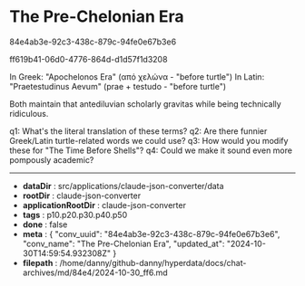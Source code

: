 # The Pre-Chelonian Era

84e4ab3e-92c3-438c-879c-94fe0e67b3e6

ff619b41-06d0-4776-864d-d1d57f1d3208

 In Greek: "Apochelonos Era" (από χελώνα - "before turtle")
In Latin: "Praetestudinus Aevum" (prae + testudo - "before turtle")

Both maintain that antediluvian scholarly gravitas while being technically ridiculous.

q1: What's the literal translation of these terms?
q2: Are there funnier Greek/Latin turtle-related words we could use?
q3: How would you modify these for "The Time Before Shells"?
q4: Could we make it sound even more pompously academic?

---

* **dataDir** : src/applications/claude-json-converter/data
* **rootDir** : claude-json-converter
* **applicationRootDir** : claude-json-converter
* **tags** : p10.p20.p30.p40.p50
* **done** : false
* **meta** : {
  "conv_uuid": "84e4ab3e-92c3-438c-879c-94fe0e67b3e6",
  "conv_name": "The Pre-Chelonian Era",
  "updated_at": "2024-10-30T14:59:54.932308Z"
}
* **filepath** : /home/danny/github-danny/hyperdata/docs/chat-archives/md/84e4/2024-10-30_ff6.md